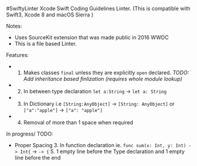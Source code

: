 #SwiftyLinter
Xcode Swift Coding Guidelines Linter. 
(This is compatible with Swift3, Xcode 8 and macOS Sierra )

Notes:
- Uses SourceKit extension that was made public in 2016 WWDC
- This is a file based Linter. 


Features:
- 1. Makes classes `final` unless they are explicitly ```open``` declared.
      *TODO: Add inheritance based finlization (requires whole module lookup)*
- 2. In between type declaration `let a:String` -> `let a: String`
- 3. In Dictionary i.e `[String:AnyObject]` -> `[String: AnyObject]`  or `["a":"apple"]` -> `["a": "apple"]`
- 4. Removal of more than 1 space when required

In progress/ TODO:
- Proper Spacing
      3. In function declaration ie. `func sum(x: Int, y: Int) -> Int{` -> `-> {`
      5. 1 empty line before the Type declaration and 1 empty line before the end
